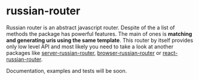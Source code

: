 # russian-router
Russian router is an abstract javascript router. Despite of the a list of methods the package has powerful features. The main of ones is **matching and generating uris using the same template**. This router by itself provides only low level API and most likely you need to take a look at another packages like [server-russian-router](https://github.com/Enet/server-russian-router), [browser-russian-router](https://github.com/Enet/browser-russian-router) or [react-russian-router](https://github.com/Enet/react-russian-router).

Documentation, examples and tests will be soon.
